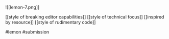 ![[lemon-7.png]]

[[style of breaking editor capabilities]]
[[style of technical focus]]
[[inspired by resource]]
[[style of rudimentary code]]

#lemon #submission 